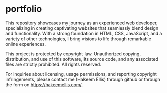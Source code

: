 # portfolio
This repository showcases my journey as an experienced web developer, specializing in creating captivating websites that seamlessly blend design and functionality. With a strong foundation in HTML, CSS, JavaScript, and a variety of other technologies, I bring visions to life through remarkable online experiences. 


This project is protected by copyright law. Unauthorized copying, distribution, and use of this software, its source code, and any associated files are strictly prohibited. All rights reserved.

For inquiries about licensing, usage permissions, and reporting copyright infringements, please contact me (Hakeem Ellis) through github or through the form on https://hakeemellis.com/.
